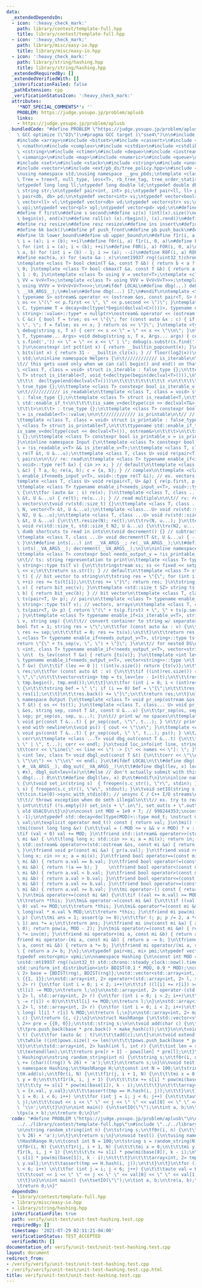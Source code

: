 ```yaml
---
data:
  _extendedDependsOn:
  - icon: ':heavy_check_mark:'
    path: library/contest/template-full.hpp
    title: library/contest/template-full.hpp
  - icon: ':heavy_check_mark:'
    path: library/misc/easy-io.hpp
    title: library/misc/easy-io.hpp
  - icon: ':heavy_check_mark:'
    path: library/string/hashing.hpp
    title: library/string/hashing.hpp
  _extendedRequiredBy: []
  _extendedVerifiedWith: []
  _isVerificationFailed: false
  _pathExtension: cpp
  _verificationStatusIcon: ':heavy_check_mark:'
  attributes:
    '*NOT_SPECIAL_COMMENTS*': ''
    PROBLEM: https://judge.yosupo.jp/problem/aplusb
    links:
    - https://judge.yosupo.jp/problem/aplusb
  bundledCode: "#define PROBLEM \"https://judge.yosupo.jp/problem/aplusb\"\n\n\n#pragma\
    \ GCC optimize (\"O3\")\n#pragma GCC target (\"sse4\")\n\n#include <algorithm>\n\
    #include <array>\n#include <bitset>\n#include <cassert>\n#include <chrono>\n#include\
    \ <cmath>\n#include <complex>\n#include <cstdio>\n#include <cstdlib>\n#include\
    \ <cstring>\n#include <ctime>\n#include <deque>\n#include <iostream>\n#include\
    \ <iomanip>\n#include <map>\n#include <numeric>\n#include <queue>\n#include <random>\n\
    #include <set>\n#include <stack>\n#include <string>\n#include <unordered_map>\n\
    #include <vector>\n#include <ext/pb_ds/tree_policy.hpp>\n#include <ext/pb_ds/assoc_container.hpp>\n\
    \nusing namespace std;\nusing namespace __gnu_pbds;\ntemplate <class T> using\
    \ Tree = tree<T, null_type, less<T>, rb_tree_tag, tree_order_statistics_node_update>;\n\
    \ntypedef long long ll;\ntypedef long double ld;\ntypedef double db;\ntypedef\
    \ string str;\n\ntypedef pair<int, int> pi;\ntypedef pair<ll, ll> pl;\ntypedef\
    \ pair<db, db> pd;\n\ntypedef vector<int> vi;\ntypedef vector<bool> vb;\ntypedef\
    \ vector<ll> vl;\ntypedef vector<db> vd;\ntypedef vector<str> vs;\ntypedef vector<pi>\
    \ vpi;\ntypedef vector<pl> vpl;\ntypedef vector<pd> vpd;\n\n#define mp make_pair\n\
    #define f first\n#define s second\n#define sz(x) (int)(x).size()\n#define all(x)\
    \ begin(x), end(x)\n#define rall(x) (x).rbegin(), (x).rend()\n#define sor(x) sort(all(x))\n\
    #define rsz resize\n#define resz resize\n#define ins insert\n#define ft front()\n\
    #define bk back()\n#define pf push_front\n#define pb push_back\n#define eb emplace_back\n\
    #define lb lower_bound\n#define ub upper_bound\n\n#define f1r(i, a, b) for (int\
    \ i = (a); i < (b); ++i)\n#define f0r(i, a) f1r(i, 0, a)\n#define FOR(i, a, b)\
    \ for (int i = (a); i < (b); ++i)\n#define F0R(i, a) FOR(i, 0, a)\n#define ROF(i,\
    \ a, b) for (int i = (b) - 1; i >= (a); --i)\n#define R0F(i, a) ROF(i, 0, a)\n\
    #define each(a, x) for (auto &a : x)\n\nmt19937 rng((uint32_t)chrono::steady_clock::now().time_since_epoch().count());\n\
    \ntemplate <class T> bool ckmin(T &a, const T &b) { return b < a ? a = b, 1 :\
    \ 0; }\ntemplate <class T> bool ckmax(T &a, const T &b) { return a < b ? a = b,\
    \ 1 : 0; }\n\ntemplate <class T> using V = vector<T>;\ntemplate <class T> using\
    \ VV = V<V<T>>;\ntemplate <class T> using VVV = V<V<V<T>>>;\ntemplate <class T>\
    \ using VVVV = V<V<V<V<T>>>>;\n\n#ifdef LOCAL\n#define dbg(...) debug(#__VA_ARGS__,\
    \ __VA_ARGS__);\n#else\n#define dbg(...) 17;\n#endif\n\ntemplate <typename T,\
    \ typename S> ostream& operator << (ostream &os, const pair<T, S> &p) { return\
    \ os << \"(\" << p.first << \", \" << p.second << \")\"; }\ntemplate <typename\
    \ C, typename T = decay<decltype(*begin(declval<C>()))>, typename enable_if<!is_same<C,\
    \ string>::value>::type* = nullptr>\nostream& operator << (ostream &os, const\
    \ C &c) { bool f = true; os << \"{\"; for (const auto &x : c) { if (!f) os <<\
    \ \", \"; f = false; os << x; } return os << \"}\"; }\ntemplate <typename T> void\
    \ debug(string s, T x) { cerr << s << \" = \" << x << \"\\n\"; }\ntemplate <typename\
    \ T, typename... Args> void debug(string s, T x, Args... args) { cerr << s.substr(0,\
    \ s.find(',')) << \" = \" << x << \" | \"; debug(s.substr(s.find(',') + 2), args...);\
    \ }\n\nconstexpr int pct(int x) { return __builtin_popcount(x); }\nconstexpr int\
    \ bits(int x) { return 31 - __builtin_clz(x); } // floor(log2(x))\n\n\nusing namespace\
    \ std;\n\ninline namespace Helpers {\n\t//////////// is_iterable\n\t// https://stackoverflow.com/questions/13830158/check-if-a-variable-type-is-iterable\n\
    \t// this gets used only when we can call begin() and end() on that type\n\ttemplate\
    \ <class T, class = void> struct is_iterable : false_type {};\n\ttemplate <class\
    \ T> struct is_iterable<T, void_t<decltype(begin(declval<T>())),\n\t\t\t\t\t\t\
    \t\t\t  decltype(end(declval<T>()))\n\t\t\t\t\t\t\t\t\t >\n\t\t\t\t\t\t   > :\
    \ true_type {};\n\ttemplate <class T> constexpr bool is_iterable_v = is_iterable<T>::value;\n\
    \n\t//////////// is_readable\n\ttemplate <class T, class = void> struct is_readable\
    \ : false_type {};\n\ttemplate <class T> struct is_readable<T,\n\t\t\ttypename\
    \ std::enable_if_t<\n\t\t\t\tis_same_v<decltype(cin >> declval<T&>()), istream&>\n\
    \t\t\t>\n\t\t> : true_type {};\n\ttemplate <class T> constexpr bool is_readable_v\
    \ = is_readable<T>::value;\n\n\t//////////// is_printable\n\t// // https://nafe.es/posts/2020-02-29-is-printable/\n\
    \ttemplate <class T, class = void> struct is_printable : false_type {};\n\ttemplate\
    \ <class T> struct is_printable<T,\n\t\t\ttypename std::enable_if_t<\n\t\t\t\t\
    is_same_v<decltype(cout << declval<T>()), ostream&>\n\t\t\t>\n\t\t> : true_type\
    \ {};\n\ttemplate <class T> constexpr bool is_printable_v = is_printable<T>::value;\n\
    }\n\ninline namespace Input {\n\ttemplate <class T> constexpr bool needs_input_v\
    \ = !is_readable_v<T> && is_iterable_v<T>;\n\ttemplate <class T, class ...U> void\
    \ re(T &t, U &...u);\n\ttemplate <class T, class U> void re(pair<T, U> &p); //\
    \ pairs\n\n\t// re: read\n\ttemplate <class T> typename enable_if<is_readable_v<T>,\
    \ void>::type re(T &x) { cin >> x; } // default\n\ttemplate <class T> void re(complex<T>\
    \ &c) { T a, b; re(a, b); c = {a, b}; } // complex\n\ttemplate <class T> typename\
    \ enable_if<needs_input_v<T>, void>::type re(T &i); // ex. vectors, arrays\n\t\
    template <class T, class U> void re(pair<T, U> &p) { re(p.first, p.second); }\n\
    \ttemplate <class T> typename enable_if<needs_input_v<T>, void>::type re(T &i)\
    \ {\n\t\tfor (auto &x : i) re(x); }\n\ttemplate <class T, class ...U> void re(T\
    \ &t, U &...u) { re(t); re(u...); } // read multiple\n\n\t// rv: resize and read\
    \ vectors\n\tvoid rv(std::size_t) {}\n\ttemplate <class T, class ...U> void rv(std::size_t\
    \ N, vector<T> &t, U &...u);\n\ttemplate <class...U> void rv(std::size_t, std::size_t\
    \ N2, U &...u);\n\ttemplate <class T, class ...U> void rv(std::size_t N, vector<T>\
    \ &t, U &...u) {\n\t\tt.resize(N); re(t);\n\t\trv(N, u...); }\n\ttemplate <class...U>\
    \ void rv(std::size_t, std::size_t N2, U &...u) {\n\t\trv(N2, u...); }\n\n\t//\
    \ dumb shortcuts to read in ints\n\tvoid decrement() {} // subtract one from each\n\
    \ttemplate <class T, class ...U> void decrement(T &t, U &...u) { --t; decrement(u...);\
    \ }\n\t#define ints(...) int __VA_ARGS__; re(__VA_ARGS__);\n\t#define int1(...)\
    \ ints(__VA_ARGS__); decrement(__VA_ARGS__);\n}\n\ninline namespace ToString {\n\
    \ttemplate <class T> constexpr bool needs_output_v = !is_printable_v<T> && is_iterable_v<T>;\n\
    \n\t// ts: string representation to print\n\ttemplate <class T> typename enable_if<is_printable_v<T>,\
    \ string>::type ts(T v) {\n\t\tstringstream ss; ss << fixed << setprecision(15)\
    \ << v;\n\t\treturn ss.str(); } // default\n\ttemplate <class T> string bit_vec(T\
    \ t) { // bit vector to string\n\t\tstring res = \"{\"; for (int i = 0; i < (int)t.size();\
    \ ++i) res += ts(t[i]);\n\t\tres += \"}\"; return res; }\n\tstring ts(vector<bool>\
    \ v) { return bit_vec(v); }\n\ttemplate <std::size_t SZ> string ts(bitset<SZ>\
    \ b) { return bit_vec(b); } // bit vector\n\ttemplate <class T, class U> string\
    \ ts(pair<T, U> p); // pairs\n\ttemplate <class T> typename enable_if<needs_output_v<T>,\
    \ string>::type ts(T v); // vectors, arrays\n\ttemplate <class T, class U> string\
    \ ts(pair<T, U> p) { return \"(\" + ts(p.first) + \", \" + ts(p.second) + \")\"\
    ; }\n\ttemplate <class T> typename enable_if<is_iterable_v<T>, string>::type ts_sep(T\
    \ v, string sep) {\n\t\t// convert container to string w/ separator sep\n\t\t\
    bool fst = 1; string res = \"\";\n\t\tfor (const auto &x : v) {\n\t\t\tif (!fst)\
    \ res += sep;\n\t\t\tfst = 0; res += ts(x);\n\t\t}\n\t\treturn res;\n\t}\n\ttemplate\
    \ <class T> typename enable_if<needs_output_v<T>, string>::type ts(T v) {\n\t\t\
    return \"{\" + ts_sep(v, \", \") + \"}\"; }\n\n\t// for nested DS\n\ttemplate\
    \ <int, class T> typename enable_if<!needs_output_v<T>, vector<string>>::type\
    \ \n\t  ts_lev(const T &v) { return {ts(v)}; }\n\ttemplate <int lev, class T>\
    \ typename enable_if<needs_output_v<T>, vector<string>>::type \n\t  ts_lev(const\
    \ T &v) {\n\t\tif (lev == 0 || !(int)v.size()) return {ts(v)};\n\t\tvector<string>\
    \ res;\n\t\tfor (const auto &t : v) {\n\t\t\tif ((int)res.size()) res.back() +=\
    \ \",\";\n\t\t\tvector<string> tmp = ts_lev<lev - 1>(t);\n\t\t\tres.insert(res.end(),\
    \ tmp.begin(), tmp.end());\n\t\t}\n\t\tfor (int i = 0; i < (int)res.size(); ++i)\
    \ {\n\t\t\tstring bef = \" \"; if (i == 0) bef = \"{\";\n\t\t\tres[i] = bef +\
    \ res[i];\n\t\t}\n\t\tres.back() += \"}\";\n\t\treturn res;\n\t}\n}\n\ninline\
    \ namespace Output {\n\ttemplate <class T> void pr_sep(ostream &os, string, const\
    \ T &t) { os << ts(t); }\n\ttemplate <class T, class... U> void pr_sep(ostream\
    \ &os, string sep, const T &t, const U &...u) {\n\t\tpr_sep(os, sep, t); os <<\
    \ sep; pr_sep(os, sep, u...); }\n\t// print w/ no spaces\n\ttemplate <class ...T>\
    \ void pr(const T &...t) { pr_sep(cout, \"\", t...); } \n\t// print w/ spaces,\
    \ end with newline\n\tvoid ps() { cout << \"\\n\"; }\n\ttemplate <class ...T>\
    \ void ps(const T &...t) { pr_sep(cout, \" \", t...); ps(); } \n\t// debug to\
    \ cerr\n\ttemplate <class ...T> void dbg_out(const T &...t) {\n\t\tpr_sep(cerr,\
    \ \" | \", t...); cerr << endl; }\n\tvoid loc_info(int line, string names) {\n\
    \t\tcerr << \"Line(\" << line << \") -> [\" << names << \"]: \"; }\n\ttemplate\
    \ <int lev, class T> void dbgl_out(const T &t) {\n\t\tcerr << \"\\n\\n\" << ts_sep(ts_lev<lev>(t),\
    \ \"\\n\") << \"\\n\" << endl; }\n\t#ifdef LOCAL\n\t\t#define dbg(...) loc_info(__LINE__,\
    \ #__VA_ARGS__), dbg_out(__VA_ARGS__)\n\t\t#define dbgl(lev, x) loc_info(__LINE__,\
    \ #x), dbgl_out<lev>(x)\n\t#else // don't actually submit with this\n\t\t#define\
    \ dbg(...) 0\n\t\t#define dbgl(lev, x) 0\n\t#endif\n}\n\ninline namespace FileIO\
    \ {\n\tvoid set_in(string s)  { freopen(s.c_str(), \"r\", stdin); }\n\tvoid set_out(string\
    \ s) { freopen(s.c_str(), \"w\", stdout); }\n\tvoid setIO(string s = \"\") {\n\
    \t\tcin.tie(0)->sync_with_stdio(0); // unsync C / C++ I/O streams\n\t\t// cin.exceptions(cin.failbit);\n\
    \t\t// throws exception when do smth illegal\n\t\t// ex. try to read letter into\
    \ int\n\t\tif (!s.empty()) set_in(s + \".in\"), set_out(s + \".out\"); // for\
    \ old USACO\n\t}\n}\n\nconst int MOD = 1e9 + 7; // 998244353;\nconst ld PI = acos((ld)\
    \ -1);\n\ntypedef std::decay<decltype(MOD)>::type mod_t; \nstruct mi {\n\tmod_t\
    \ val;\n\texplicit operator mod_t() const { return val; }\n\tmi() { val = 0; }\n\
    \tmi(const long long &v) {\n\t\tval = (-MOD <= v && v < MOD) ? v : v % MOD;\n\t\
    \tif (val < 0) val += MOD; }\n\tfriend std::istream& operator>>(std::istream &in,\
    \ mi &a) { \n\t\tlong long x; std::cin >> x; a = mi(x); return in; }\n\tfriend\
    \ std::ostream& operator<<(std::ostream &os, const mi &a) { return os << a.val;\
    \ }\n\tfriend void pr(const mi &a) { pr(a.val); }\n\tfriend void re(mi &a) { long\
    \ long x; cin >> x; a = mi(x); }\n\tfriend bool operator==(const mi &a, const\
    \ mi &b) { return a.val == b.val; }\n\tfriend bool operator!=(const mi &a, const\
    \ mi &b) { return !(a == b); }    \n\tfriend bool operator<(const mi &a, const\
    \ mi &b) { return a.val < b.val; }\n\tfriend bool operator>(const mi &a, const\
    \ mi &b) { return a.val > b.val; }\n\tfriend bool operator<=(const mi &a, const\
    \ mi &b) { return a.val <= b.val; }\n\tfriend bool operator>=(const mi &a, const\
    \ mi &b) { return a.val >= b.val; }\n\tmi operator-() const { return mi(-val);\
    \ }\n\tmi& operator+=(const mi &m) {\n\t\tif ((val += m.val) >= MOD) val -= MOD;\n\
    \t\treturn *this; }\n\tmi& operator-=(const mi &m) {\n\t\tif ((val -= m.val) <\
    \ 0) val += MOD;\n\t\treturn *this; }\n\tmi& operator*=(const mi &m) { val = (long\
    \ long)val * m.val % MOD;\n\t\treturn *this; }\n\tfriend mi pow(mi a, long long\
    \ p) {\n\t\tmi ans = 1; assert(p >= 0);\n\t\tfor (; p; p /= 2, a *= a) if (p &\
    \ 1) ans *= a;\n\t\treturn ans; }\n\tfriend mi inv(const mi &a) { assert(a !=\
    \ 0); return pow(a, MOD - 2); }\n\tmi& operator/=(const mi &m) { return (*this)\
    \ *= inv(m); }\n\tfriend mi operator+(mi a, const mi &b) { return a += b; }\n\t\
    friend mi operator-(mi a, const mi &b) { return a -= b; }\n\tfriend mi operator*(mi\
    \ a, const mi &b) { return a *= b; }\n\tfriend mi operator/(mi a, const mi &b)\
    \ { return a /= b; }\n};\n\ntypedef pair<mi, mi> pmi;\ntypedef vector<mi> vmi;\n\
    typedef vector<pmi> vpmi;\n\nnamespace Hashing {\n\nconst int MOD = 1e9 + 7;\n\
    \nstd::mt19937 rng((uint32_t) std::chrono::steady_clock::now().time_since_epoch().count());\n\
    std::uniform_int_distribution<int> BDIST(0.1 * MOD, 0.9 * MOD);\nconst std::array<int,\
    \ 2> base = {BDIST(rng), BDIST(rng)};\nstd::vector<std::array<int, 2>> pows =\
    \ {{1, 1}};\n\nstd::array<int, 2> operator+(std::array<int, 2> l, std::array<int,\
    \ 2> r) {\n\tfor (int i = 0; i < 2; i++)\n\t\tif ((l[i] += r[i]) >= MOD)\n\t\t\
    \tl[i] -= MOD;\n\treturn l;\n}\n\nstd::array<int, 2> operator-(std::array<int,\
    \ 2> l, std::array<int, 2> r) {\n\tfor (int i = 0; i < 2; i++)\n\t\tif ((l[i]\
    \ -= r[i]) < 0)\n\t\t\tl[i] += MOD;\n\treturn l;\n}\n\nstd::array<int, 2> operator*(std::array<int,\
    \ 2> l, std::array<int, 2> r) {\n\tfor (int i = 0; i < 2; i++)\n\t\tl[i] = (long\
    \ long) l[i] * r[i] % MOD;\n\treturn l;\n}\n\nstd::array<int, 2> make_hash(char\
    \ c) {\n\treturn {c, c};\n}\n\nstruct HashRange {\n\tstd::vector<std::array<int,\
    \ 2>> pre = {{0, 0}};\n\tstd::string s;\n\n\tvoid add(char c) {\n\t\ts += c;\n\
    \t\tpre.push_back(base * pre.back() + make_hash(c));\n\t}\n\n\tvoid add(std::string\
    \ t) {\n\t\tfor (auto &c : t)\n\t\t\tadd(c);\n\t}\n\n\tvoid extend(int len) {\n\
    \t\twhile ((int)pows.size() <= len)\n\t\t\tpows.push_back(base * pows.back());\n\
    \t}\n\t\n\tstd::array<int, 2> hash(int l, int r) {\n\t\tint len = r + 1 - l;\n\
    \t\textend(len);\n\t\treturn pre[r + 1] - pows[len] * pre[l];\n\t}\n};\n\n} //\
    \ Hashing\n\nstring random_string(int n) {\n\tstring s;\n\tf0r(i, n) {\n\t\ts\
    \ += (char)((rng() % 26) + 'a');\n\t}\n\treturn s;\n}\n\nvoid test() {\n\tusing\
    \ namespace Hashing;\n\tHashRange H;\n\tconst int N = 100;\n\tstring s = random_string(N);\n\
    \tH.add(s);\n\tf0r(i, N) {\n\t\tf1r(j, i + 1, N) {\n\t\t\tmi x = 0;\n\t\t\tmi\
    \ y = 0;\n\t\t\tf1r(k, i, j + 1) {\n\t\t\t\tx += s[i] * pow(mi(base[0]), k - i);\n\
    \t\t\t\ty += s[i] * pow(mi(base[1]), k - i);\n\t\t\t}\n\t\t\tarray<int, 2> tmp\
    \ = {x.val, y.val};\n\t\t\tassert(tmp == H.hash(i, j));\n\t\t}\n\t}\n\tfor (int\
    \ i = 0; i < 6; i++) \n\t\tfor (int j = i; j < 6; j++) {\n\t\t\tauto val = H.hash(i,\
    \ j);\n\t\t\tcout << i << \" \" << j << \" \" << val[0] << \" \" << val[1] <<\
    \ '\\n';\n\t\t}\n}\n\nint main() {\n\tsetIO(\"\");\n\tint a, b;\n\tre(a, b);\n\
    \tps(a + b);\n\treturn 0;\n}\n"
  code: "#define PROBLEM \"https://judge.yosupo.jp/problem/aplusb\"\n\n#include \"\
    ../../library/contest/template-full.hpp\"\n#include \"../../library/string/hashing.hpp\"\
    \n\nstring random_string(int n) {\n\tstring s;\n\tf0r(i, n) {\n\t\ts += (char)((rng()\
    \ % 26) + 'a');\n\t}\n\treturn s;\n}\n\nvoid test() {\n\tusing namespace Hashing;\n\
    \tHashRange H;\n\tconst int N = 100;\n\tstring s = random_string(N);\n\tH.add(s);\n\
    \tf0r(i, N) {\n\t\tf1r(j, i + 1, N) {\n\t\t\tmi x = 0;\n\t\t\tmi y = 0;\n\t\t\t\
    f1r(k, i, j + 1) {\n\t\t\t\tx += s[i] * pow(mi(base[0]), k - i);\n\t\t\t\ty +=\
    \ s[i] * pow(mi(base[1]), k - i);\n\t\t\t}\n\t\t\tarray<int, 2> tmp = {x.val,\
    \ y.val};\n\t\t\tassert(tmp == H.hash(i, j));\n\t\t}\n\t}\n\tfor (int i = 0; i\
    \ < 6; i++) \n\t\tfor (int j = i; j < 6; j++) {\n\t\t\tauto val = H.hash(i, j);\n\
    \t\t\tcout << i << \" \" << j << \" \" << val[0] << \" \" << val[1] << '\\n';\n\
    \t\t}\n}\n\nint main() {\n\tsetIO(\"\");\n\tint a, b;\n\tre(a, b);\n\tps(a + b);\n\
    \treturn 0;\n}"
  dependsOn:
  - library/contest/template-full.hpp
  - library/misc/easy-io.hpp
  - library/string/hashing.hpp
  isVerificationFile: true
  path: verify/unit-test/unit-test-hashing.test.cpp
  requiredBy: []
  timestamp: '2021-07-29 02:11:21-04:00'
  verificationStatus: TEST_ACCEPTED
  verifiedWith: []
documentation_of: verify/unit-test/unit-test-hashing.test.cpp
layout: document
redirect_from:
- /verify/verify/unit-test/unit-test-hashing.test.cpp
- /verify/verify/unit-test/unit-test-hashing.test.cpp.html
title: verify/unit-test/unit-test-hashing.test.cpp
---
```

